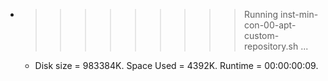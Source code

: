 * >>>>>>>>> Running inst-min-con-00-apt-custom-repository.sh ...
  * Disk size = 983384K. Space Used = 4392K. Runtime = 00:00:00:09.
